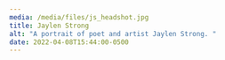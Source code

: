 ```yaml
---
media: /media/files/js_headshot.jpg
title: Jaylen Strong
alt: "A portrait of poet and artist Jaylen Strong. "
date: 2022-04-08T15:44:00-0500
---
```

